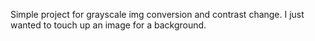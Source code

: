 Simple project for grayscale img conversion and contrast change. I just wanted to touch up an image for a background.
